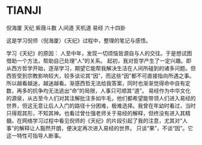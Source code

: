 # TIANJI
倪海厦 天纪 紫薇斗数 人间道 天机道 易经 六十四卦

这是学习倪师（倪海厦）《天纪》过程中，整理的笔记与感悟。

学习《天纪》的原因：
人至中年，发现一切烦恼皆源自与人的交往。于是想试图借助一个方法，帮助自己处理“人”的关系。
起初，我对哲学产生了一定兴趣。即从西方哲学开始，逐渐学习，期望它能帮我解决生活在人间所碰到的诸多问题。但西哲受到宗教影响较大，较多谈论其“因”，而这些“因”都不可直接指向所遇之事。所以越看越迷，越迷越看。渐感西哲无法给我答案，同时也渐渐觉得命中自有定数，再多的抗争均无法逃出“命”的局限，人事只可顺其“道”。
易经作为中华文化的源泉，从古至今人们对其注解批注多如牛毛，他们都希望能带领人们进入易经的世界，但这无意让后人入门的路径十分困难，极难选择。我曾在年幼时看过，当时只得观其形，不知其神。也看过曾仕强老师关于易经的解释，但终没有进入其精髓。在网络学习过程中看见倪师的《天纪》的片段引起了我的注意，尤其对“人事”的解释让人豁然开朗，便决定再次进入易经的世界。
只谈“果”，不谈“因”。它这一特性可指导人断事。

